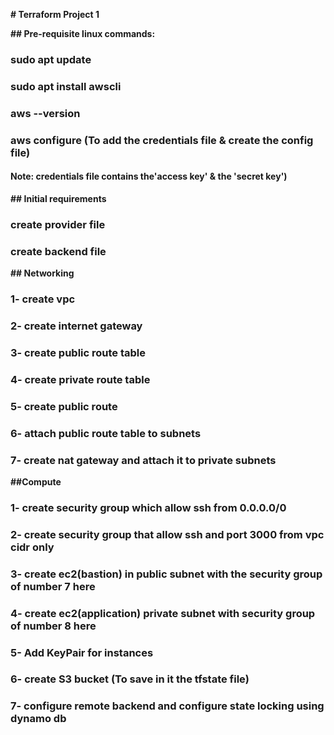 **# Terraform Project 1** 

**## Pre-requisite linux commands:**

### sudo apt update
### sudo apt install awscli
### aws --version
### aws configure (To add the credentials file & create the config file) 
#### Note: credentials file contains the'access key' & the 'secret key')

**## Initial requirements**
### create provider file
### create backend file


**## Networking**

### 1- create vpc
### 2- create internet gateway
### 3- create public route table
### 4- create private route table
### 5- create public route
### 6- attach public route table to subnets 
### 7- create nat gateway and attach it to private subnets


**##Compute**

### 1- create security group which allow ssh from 0.0.0.0/0
### 2- create security group that allow ssh and port 3000 from vpc cidr only
### 3- create ec2(bastion) in public subnet with the security group of number 7 here
### 4- create ec2(application) private subnet with security group of number 8 here
### 5- Add KeyPair for instances
### 6- create S3 bucket (To save in it the tfstate file)
### 7- configure remote backend and configure state locking using dynamo db

